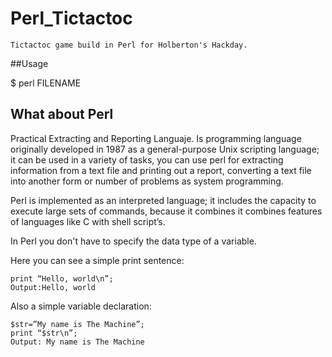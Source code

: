 # Perl_Tictactoc

    Tictactoc game build in Perl for Holberton's Hackday.

##Usage

$ perl FILENAME

## **What about Perl**

 Practical Extracting and Reporting Languaje. Is programming language originally developed in 1987 as a general-purpose Unix scripting language; it can be used in a variety of tasks, you can use perl for extracting information from a text file and printing out a report, converting a text file into another form or number of problems as system programming.

Perl is implemented as an interpreted language; it includes the capacity to execute large sets of commands, because it combines it combines features of languages like C with shell script’s.

In Perl you don't have to specify the data type of a variable.

Here you can see a simple print sentence:

    print “Hello, world\n”;
    Output:Hello, world

Also a simple variable declaration:

    $str=”My name is The Machine”;
    print “$str\n”;
    Output: My name is The Machine
